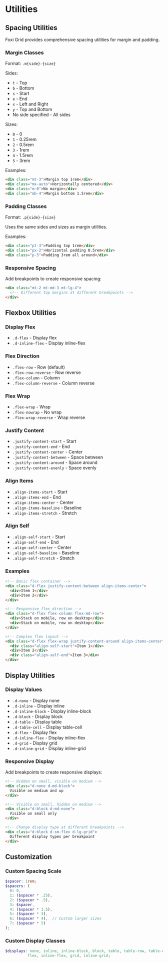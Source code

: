# Utilities

## Spacing Utilities

Foxi Grid provides comprehensive spacing utilities for margin and padding.

### Margin Classes

Format: `.m{side}-{size}`

Sides:
- `t` - Top
- `b` - Bottom
- `s` - Start
- `e` - End
- `x` - Left and Right
- `y` - Top and Bottom
- No side specified - All sides

Sizes:
- `0` - 0
- `1` - 0.25rem
- `2` - 0.5rem
- `3` - 1rem
- `4` - 1.5rem
- `5` - 3rem

Examples:
```html
<div class="mt-3">Margin top 1rem</div>
<div class="mx-auto">Horizontally centered</div>
<div class="m-0">No margin</div>
<div class="mb-4">Margin bottom 1.5rem</div>
```

### Padding Classes

Format: `.p{side}-{size}`

Uses the same sides and sizes as margin utilities.

Examples:
```html
<div class="pt-3">Padding top 1rem</div>
<div class="px-2">Horizontal padding 0.5rem</div>
<div class="p-5">Padding 3rem all around</div>
```

### Responsive Spacing

Add breakpoints to create responsive spacing:

```html
<div class="mt-2 mt-md-3 mt-lg-4">
  <!-- Different top margins at different breakpoints -->
</div>
```

## Flexbox Utilities

### Display Flex

- `.d-flex` - Display flex
- `.d-inline-flex` - Display inline-flex

### Flex Direction

- `.flex-row` - Row (default)
- `.flex-row-reverse` - Row reverse
- `.flex-column` - Column
- `.flex-column-reverse` - Column reverse

### Flex Wrap

- `.flex-wrap` - Wrap
- `.flex-nowrap` - No wrap
- `.flex-wrap-reverse` - Wrap reverse

### Justify Content

- `.justify-content-start` - Start
- `.justify-content-end` - End
- `.justify-content-center` - Center
- `.justify-content-between` - Space between
- `.justify-content-around` - Space around
- `.justify-content-evenly` - Space evenly

### Align Items

- `.align-items-start` - Start
- `.align-items-end` - End
- `.align-items-center` - Center
- `.align-items-baseline` - Baseline
- `.align-items-stretch` - Stretch

### Align Self

- `.align-self-start` - Start
- `.align-self-end` - End
- `.align-self-center` - Center
- `.align-self-baseline` - Baseline
- `.align-self-stretch` - Stretch

### Examples

```html
<!-- Basic flex container -->
<div class="d-flex justify-content-between align-items-center">
  <div>Item 1</div>
  <div>Item 2</div>
</div>

<!-- Responsive flex direction -->
<div class="d-flex flex-column flex-md-row">
  <div>Stack on mobile, row on desktop</div>
  <div>Stack on mobile, row on desktop</div>
</div>

<!-- Complex flex layout -->
<div class="d-flex flex-wrap justify-content-around align-items-center">
  <div class="align-self-start">Item 1</div>
  <div>Item 2</div>
  <div class="align-self-end">Item 3</div>
</div>
```

## Display Utilities

### Display Values

- `.d-none` - Display none
- `.d-inline` - Display inline
- `.d-inline-block` - Display inline-block
- `.d-block` - Display block
- `.d-table` - Display table
- `.d-table-cell` - Display table-cell
- `.d-flex` - Display flex
- `.d-inline-flex` - Display inline-flex
- `.d-grid` - Display grid
- `.d-inline-grid` - Display inline-grid

### Responsive Display

Add breakpoints to create responsive displays:

```html
<!-- Hidden on small, visible on medium -->
<div class="d-none d-md-block">
  Visible on medium and up
</div>

<!-- Visible on small, hidden on medium -->
<div class="d-block d-md-none">
  Visible on small only
</div>

<!-- Change display type at different breakpoints -->
<div class="d-block d-sm-flex d-lg-grid">
  Different display types per breakpoint
</div>
```

## Customization

### Custom Spacing Scale

```scss
$spacer: 1rem;
$spacers: (
  0: 0,
  1: ($spacer * .25),
  2: ($spacer * .5),
  3: $spacer,
  4: ($spacer * 1.5),
  5: ($spacer * 3),
  6: ($spacer * 4),  // Custom larger sizes
  7: ($spacer * 5)
);
```

### Custom Display Classes

```scss
$displays: none, inline, inline-block, block, table, table-row, table-cell, 
          flex, inline-flex, grid, inline-grid;
```